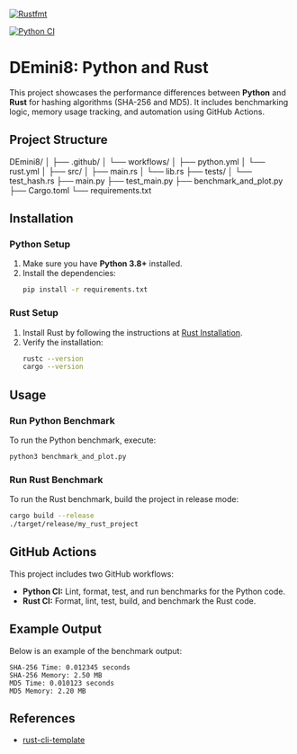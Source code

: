 [![Rustfmt](https://github.com/nogibjj/DEmini8/actions/workflows/rustfmt.yml/badge.svg)](https://github.com/nogibjj/DEmini8/actions/workflows/rustfmt.yml)

[![Python CI](https://github.com/nogibjj/DEmini8/actions/workflows/pythonCI.yml/badge.svg)](https://github.com/nogibjj/DEmini8/actions/workflows/pythonCI.yml)

# DEmini8: Python and Rust 

This project showcases the performance differences between **Python** and **Rust** for hashing algorithms (SHA-256 and MD5). It includes benchmarking logic, memory usage tracking, and automation using GitHub Actions.

## Project Structure
DEmini8/
│
├── .github/
│   └── workflows/
│       ├── python.yml
│       └── rust.yml
│
├── src/
│   ├── main.rs
│   └── lib.rs
├── tests/
│   └── test_hash.rs
├── main.py
├── test_main.py
├── benchmark_and_plot.py
├── Cargo.toml
└── requirements.txt

## Installation

### Python Setup
1. Make sure you have **Python 3.8+** installed.
2. Install the dependencies:
   ```bash
   pip install -r requirements.txt
   ```

### Rust Setup
1. Install Rust by following the instructions at [Rust Installation](https://www.rust-lang.org/tools/install).
2. Verify the installation:
   ```bash
   rustc --version
   cargo --version
   ```

## Usage

### Run Python Benchmark
To run the Python benchmark, execute:
```bash
python3 benchmark_and_plot.py
```

### Run Rust Benchmark
To run the Rust benchmark, build the project in release mode:
```bash
cargo build --release
./target/release/my_rust_project
```

## GitHub Actions

This project includes two GitHub workflows:
- **Python CI:** Lint, format, test, and run benchmarks for the Python code.
- **Rust CI:** Format, lint, test, build, and benchmark the Rust code.

## Example Output

Below is an example of the benchmark output:

```
SHA-256 Time: 0.012345 seconds
SHA-256 Memory: 2.50 MB
MD5 Time: 0.010123 seconds
MD5 Memory: 2.20 MB
```

## References

* [rust-cli-template](https://github.com/kbknapp/rust-cli-template)










